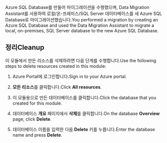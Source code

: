 <span data-ttu-id="d2ca3-101">Azure SQL Database를 만들어 마이그레이션을 수행했으며, Data Migration Assistant를 사용하여 로컬/온-프레미스/SQL Server 데이터베이스를 새 Azure SQL Database로 마이그레이션했습니다.</span><span class="sxs-lookup"><span data-stu-id="d2ca3-101">You performed a migration by creating an Azure SQL Database and used the Data Migration Assistant to migrate a local, on-premises, SQL Server database to the new Azure SQL Database.</span></span>

## <a name="cleanup"></a><span data-ttu-id="d2ca3-102">정리</span><span class="sxs-lookup"><span data-stu-id="d2ca3-102">Cleanup</span></span>

<span data-ttu-id="d2ca3-103">이 모듈에서 만든 리소스를 삭제하려면 다음 단계를 수행합니다.</span><span class="sxs-lookup"><span data-stu-id="d2ca3-103">Use the following steps to delete resources created in this module:</span></span>

1. <span data-ttu-id="d2ca3-104">Azure Portal에 로그인합니다.</span><span class="sxs-lookup"><span data-stu-id="d2ca3-104">Sign in to your Azure portal.</span></span>

1. <span data-ttu-id="d2ca3-105">**모든 리소스**를 클릭합니다.</span><span class="sxs-lookup"><span data-stu-id="d2ca3-105">Click **All resources**.</span></span>

1. <span data-ttu-id="d2ca3-106">이 모듈용으로 만든 데이터베이스를 클릭합니다.</span><span class="sxs-lookup"><span data-stu-id="d2ca3-106">Click the database that you created for this module.</span></span>

1. <span data-ttu-id="d2ca3-107">데이터베이스 **개요** 페이지에서 **삭제**를 클릭합니다.</span><span class="sxs-lookup"><span data-stu-id="d2ca3-107">On the database **Overview** page, click **Delete**.</span></span>

1. <span data-ttu-id="d2ca3-108">데이터베이스 이름을 입력한 다음 **Delete** 키를 누릅니다.</span><span class="sxs-lookup"><span data-stu-id="d2ca3-108">Enter the database name and press **Delete**.</span></span>
